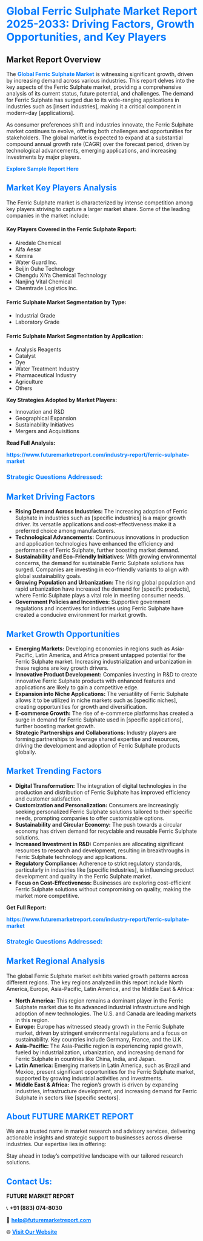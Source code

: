 <h1 style="color: #007BFF;">Global Ferric Sulphate Market Report 2025-2033: Driving Factors, Growth Opportunities, and Key Players</h1>

<section id="overview">
<h2>Market Report Overview</h2>
<p>The <a href="https://www.futuremarketreport.com/industry-report/ferric-sulphate-market" style="color: #007BFF; text-decoration: none;"><strong>Global Ferric Sulphate Market</strong></a> is witnessing significant growth, driven by increasing demand across various industries. This report delves into the key aspects of the Ferric Sulphate market, providing a comprehensive analysis of its current status, future potential, and challenges. The demand for Ferric Sulphate has surged due to its wide-ranging applications in industries such as [insert industries], making it a critical component in modern-day [applications].</p>
<p>As consumer preferences shift and industries innovate, the Ferric Sulphate market continues to evolve, offering both challenges and opportunities for stakeholders. The global market is expected to expand at a substantial compound annual growth rate (CAGR) over the forecast period, driven by technological advancements, emerging applications, and increasing investments by major players.</p>
</section>

<section id="overview">
<p><a href="https://www.futuremarketreport.com/request-sample/reportId=91899" style="color: #007BFF; text-decoration: none;"><strong>Explore Sample Report Here</strong></a></p>
</section>

<section id="key-players">
<h2 style="color: #007BFF;">Market Key Players Analysis</h2>
<p>The Ferric Sulphate market is characterized by intense competition among key players striving to capture a larger market share. Some of the leading companies in the market include:</p>
<h4>Key Players Covered in the Ferric Sulphate Report:</h4>
<ul><li>Airedale Chemical</li><li>Alfa Aesar</li><li>Kemira</li><li>Water Guard Inc.</li><li>Beijin Ouhe Technology</li><li>Chengdu XiYa Chemical Technology</li><li>Nanjing Vital Chemical</li><li>Chemtrade Logistics Inc.</li></ul>
<h4>Ferric Sulphate Market Segmentation by Type:</h4>
<ul><li>Industrial Grade</li><li>Laboratory Grade</li></ul>

<h4>Ferric Sulphate Market Segmentation by Application:</h4>
<ul><li>Analysis Reagents</li><li>Catalyst</li><li>Dye</li><li>Water Treatment Industry</li><li>Pharmaceutical Industry</li><li>Agriculture</li><li>Others</li></ul>
<p><strong>Key Strategies Adopted by Market Players:</strong></p>
<ul>
<li>Innovation and R&D</li>
<li>Geographical Expansion</li>
<li>Sustainability Initiatives</li>
<li>Mergers and Acquisitions</li>
</ul>
</section>

<section>
<p><strong>Read Full Analysis: </strong></p><a href="https://www.futuremarketreport.com/industry-report/ferric-sulphate-market" style="color: #007BFF; text-decoration: none;"><strong>https://www.futuremarketreport.com/industry-report/ferric-sulphate-market</strong></a>
<h3 style="color: #007BFF;">Strategic Questions Addressed:</h3>
</section>

<section id="driving-factors">
<h2 style="color: #007BFF;">Market Driving Factors</h2>
<ul>
<li><strong>Rising Demand Across Industries:</strong> The increasing adoption of Ferric Sulphate in industries such as [specific industries] is a major growth driver. Its versatile applications and cost-effectiveness make it a preferred choice among manufacturers.</li>
<li><strong>Technological Advancements:</strong> Continuous innovations in production and application technologies have enhanced the efficiency and performance of Ferric Sulphate, further boosting market demand.</li>
<li><strong>Sustainability and Eco-Friendly Initiatives:</strong> With growing environmental concerns, the demand for sustainable Ferric Sulphate solutions has surged. Companies are investing in eco-friendly variants to align with global sustainability goals.</li>
<li><strong>Growing Population and Urbanization:</strong> The rising global population and rapid urbanization have increased the demand for [specific products], where Ferric Sulphate plays a vital role in meeting consumer needs.</li>
<li><strong>Government Policies and Incentives:</strong> Supportive government regulations and incentives for industries using Ferric Sulphate have created a conducive environment for market growth.</li>
</ul>
</section>

<section id="growth-opportunities">
<h2 style="color: #007BFF;">Market Growth Opportunities</h2>
<ul>
<li><strong>Emerging Markets:</strong> Developing economies in regions such as Asia-Pacific, Latin America, and Africa present untapped potential for the Ferric Sulphate market. Increasing industrialization and urbanization in these regions are key growth drivers.</li>
<li><strong>Innovative Product Development:</strong> Companies investing in R&D to create innovative Ferric Sulphate products with enhanced features and applications are likely to gain a competitive edge.</li>
<li><strong>Expansion into Niche Applications:</strong> The versatility of Ferric Sulphate allows it to be utilized in niche markets such as [specific niches], creating opportunities for growth and diversification.</li>
<li><strong>E-commerce Growth:</strong> The rise of e-commerce platforms has created a surge in demand for Ferric Sulphate used in [specific applications], further boosting market growth.</li>
<li><strong>Strategic Partnerships and Collaborations:</strong> Industry players are forming partnerships to leverage shared expertise and resources, driving the development and adoption of Ferric Sulphate products globally.</li>
</ul>
</section>

<section id="trending-factors">
<h2 style="color: #007BFF;">Market Trending Factors</h2>
<ul>
<li><strong>Digital Transformation:</strong> The integration of digital technologies in the production and distribution of Ferric Sulphate has improved efficiency and customer satisfaction.</li>
<li><strong>Customization and Personalization:</strong> Consumers are increasingly seeking personalized Ferric Sulphate solutions tailored to their specific needs, prompting companies to offer customizable options.</li>
<li><strong>Sustainability and Circular Economy:</strong> The push towards a circular economy has driven demand for recyclable and reusable Ferric Sulphate solutions.</li>
<li><strong>Increased Investment in R&D:</strong> Companies are allocating significant resources to research and development, resulting in breakthroughs in Ferric Sulphate technology and applications.</li>
<li><strong>Regulatory Compliance:</strong> Adherence to strict regulatory standards, particularly in industries like [specific industries], is influencing product development and quality in the Ferric Sulphate market.</li>
<li><strong>Focus on Cost-Effectiveness:</strong> Businesses are exploring cost-efficient Ferric Sulphate solutions without compromising on quality, making the market more competitive.</li>
</ul>
</section>

<section>
<p><strong>Get Full Report: </strong></p><a href="https://www.futuremarketreport.com/industry-report/ferric-sulphate-market" style="color: #007BFF; text-decoration: none;"><strong>https://www.futuremarketreport.com/industry-report/ferric-sulphate-market</strong></a>
<h3 style="color: #007BFF;">Strategic Questions Addressed:</h3>
</section>


<section id="regional-analysis">
<h2 style="color: #007BFF;">Market Regional Analysis</h2>
<p>The global Ferric Sulphate market exhibits varied growth patterns across different regions. The key regions analyzed in this report include North America, Europe, Asia-Pacific, Latin America, and the Middle East & Africa:</p>
<ul>
<li><strong>North America:</strong> This region remains a dominant player in the Ferric Sulphate market due to its advanced industrial infrastructure and high adoption of new technologies. The U.S. and Canada are leading markets in this region.</li>
<li><strong>Europe:</strong> Europe has witnessed steady growth in the Ferric Sulphate market, driven by stringent environmental regulations and a focus on sustainability. Key countries include Germany, France, and the U.K.</li>
<li><strong>Asia-Pacific:</strong> The Asia-Pacific region is experiencing rapid growth, fueled by industrialization, urbanization, and increasing demand for Ferric Sulphate in countries like China, India, and Japan.</li>
<li><strong>Latin America:</strong> Emerging markets in Latin America, such as Brazil and Mexico, present significant opportunities for the Ferric Sulphate market, supported by growing industrial activities and investments.</li>
<li><strong>Middle East & Africa:</strong> The region’s growth is driven by expanding industries, infrastructure development, and increasing demand for Ferric Sulphate in sectors like [specific sectors].</li>
</ul>
</section>

<footer>
<h2 style="color: #007BFF;">About FUTURE MARKET REPORT</h2>
<p>We are a trusted name in market research and advisory services, delivering actionable insights and strategic support to businesses across diverse industries. Our expertise lies in offering:</p>

<p>Stay ahead in today’s competitive landscape with our tailored research solutions.</p>

<h2 style="color: #007BFF;">Contact Us:</h2>
<p><strong>FUTURE MARKET REPORT</strong></p>
<p>📞 <strong>+91 (883) 074-8030</strong></p>
<p>📧 <strong><a href="mailto:help@futuremarketreport.com" style="color: #007BFF;">help@futuremarketreport.com</a></strong></p>
<p>🌐 <strong><a href="https://www.futuremarketreport.com/" style="color: #007BFF;">Visit Our Website</a></strong></p>
</footer>